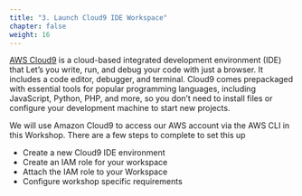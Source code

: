 ```yaml
---
title: "3. Launch Cloud9 IDE Workspace"
chapter: false
weight: 16
---
```


[AWS Cloud9](https://aws.amazon.com/cloud9/) is a cloud-based integrated development environment (IDE) that Let’s you write, run, and debug your code with just a browser. It includes a code editor, debugger, and terminal. Cloud9 comes prepackaged with essential tools for popular programming languages, including JavaScript, Python, PHP, and more, so you don’t need to install files or configure your development machine to start new projects.

We will use Amazon Cloud9 to access our AWS account via the AWS CLI in this Workshop.  There are a few steps to complete to set this up

- Create a new Cloud9 IDE environment
- Create an IAM role for your workspace
- Attach the IAM role to your Workspace
- Configure workshop specific requirements
